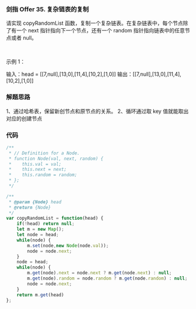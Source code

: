 ### 剑指 Offer 35. 复杂链表的复制
请实现 copyRandomList 函数，复制一个复杂链表。在复杂链表中，每个节点除了有一个 next 指针指向下一个节点，还有一个 random 指针指向链表中的任意节点或者 null。

 

示例 1：



输入：head = [[7,null],[13,0],[11,4],[10,2],[1,0]]
输出：[[7,null],[13,0],[11,4],[10,2],[1,0]]


### 解题思路
1、通过哈希表，保留新创节点和原节点的关系。
2、循环通过取 key 值就能取出 对应的创建节点

### 代码

```javascript
/**
 * // Definition for a Node.
 * function Node(val, next, random) {
 *    this.val = val;
 *    this.next = next;
 *    this.random = random;
 * };
 */

/**
 * @param {Node} head
 * @return {Node}
 */
var copyRandomList = function(head) {
    if(!head) return null;
    let m = new Map();
    let node = head;
    while(node) {
        m.set(node,new Node(node.val));
        node = node.next;
    }
    node = head;
    while(node) {
        m.get(node).next = node.next ? m.get(node.next) : null;
        m.get(node).random = node.random ? m.get(node.random) : null;
        node = node.next;
    }
    return m.get(head)
};
```